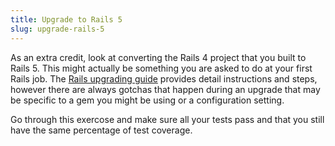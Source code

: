```yaml
---
title: Upgrade to Rails 5
slug: upgrade-rails-5
---
```


As an extra credit, look at converting the Rails 4 project that you built to Rails 5. This might actually be something you are asked to do at your first Rails job. The [Rails upgrading guide](http://edgeguides.rubyonrails.org/upgrading_ruby_on_rails.html) provides detail instructions and steps, however there are always gotchas that happen during an upgrade that may be specific to a gem you might be using or a configuration setting.

Go through this exercose and make sure all your tests pass and that you still have the same percentage of test coverage. 